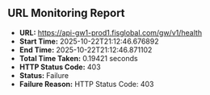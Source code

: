 ## URL Monitoring Report

- **URL:** https://api-gw1-prod1.fisglobal.com/gw/v1/health
- **Start Time:** 2025-10-22T21:12:46.676892
- **End Time:** 2025-10-22T21:12:46.871102
- **Total Time Taken:** 0.19421 seconds
- **HTTP Status Code:** 403
- **Status:** Failure
- **Failure Reason:** HTTP Status Code: 403
